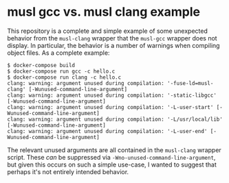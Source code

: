 # musl gcc vs. musl clang example

This repository is a complete and simple example of some unexpected behavior
from the `musl-clang` wrapper that the `musl-gcc` wrapper does not display. In
particular, the behavior is a number of warnings when compiling object files.
As a complete example:

    $ docker-compose build
    $ docker-compose run gcc -c hello.c
    $ docker-compose run clang -c hello.c
    clang: warning: argument unused during compilation: '-fuse-ld=musl-clang' [-Wunused-command-line-argument]
    clang: warning: argument unused during compilation: '-static-libgcc' [-Wunused-command-line-argument]
    clang: warning: argument unused during compilation: '-L-user-start' [-Wunused-command-line-argument]
    clang: warning: argument unused during compilation: '-L/usr/local/lib' [-Wunused-command-line-argument]
    clang: warning: argument unused during compilation: '-L-user-end' [-Wunused-command-line-argument]

The relevant unused arguments are all contained in the `musl-clang` wrapper
script. These *can* be suppressed via `-Wno-unused-command-line-argument`,
but given this occurs on such a simple use-case, I wanted to suggest that
perhaps it's not entirely intended behavior.
